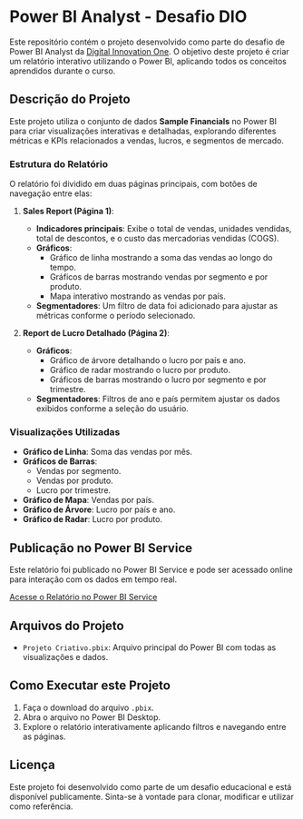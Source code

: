 # Power BI Analyst - Desafio DIO

Este repositório contém o projeto desenvolvido como parte do desafio de Power BI Analyst da [Digital Innovation One](https://www.dio.me/). O objetivo deste projeto é criar um relatório interativo utilizando o Power BI, aplicando todos os conceitos aprendidos durante o curso.

## Descrição do Projeto

Este projeto utiliza o conjunto de dados **Sample Financials** no Power BI para criar visualizações interativas e detalhadas, explorando diferentes métricas e KPIs relacionados a vendas, lucros, e segmentos de mercado.

### Estrutura do Relatório

O relatório foi dividido em duas páginas principais, com botões de navegação entre elas:

1. **Sales Report (Página 1)**:
   - **Indicadores principais**: Exibe o total de vendas, unidades vendidas, total de descontos, e o custo das mercadorias vendidas (COGS).
   - **Gráficos**:
     - Gráfico de linha mostrando a soma das vendas ao longo do tempo.
     - Gráficos de barras mostrando vendas por segmento e por produto.
     - Mapa interativo mostrando as vendas por país.
   - **Segmentadores**: Um filtro de data foi adicionado para ajustar as métricas conforme o período selecionado.

2. **Report de Lucro Detalhado (Página 2)**:
   - **Gráficos**:
     - Gráfico de árvore detalhando o lucro por país e ano.
     - Gráfico de radar mostrando o lucro por produto.
     - Gráficos de barras mostrando o lucro por segmento e por trimestre.
   - **Segmentadores**: Filtros de ano e país permitem ajustar os dados exibidos conforme a seleção do usuário.

### Visualizações Utilizadas

- **Gráfico de Linha**: Soma das vendas por mês.
- **Gráficos de Barras**: 
  - Vendas por segmento.
  - Vendas por produto.
  - Lucro por trimestre.
- **Gráfico de Mapa**: Vendas por país.
- **Gráfico de Árvore**: Lucro por país e ano.
- **Gráfico de Radar**: Lucro por produto.

## Publicação no Power BI Service

Este relatório foi publicado no Power BI Service e pode ser acessado online para interação com os dados em tempo real.

[Acesse o Relatório no Power BI Service](https://app.powerbi.com/groups/me/reports/9f5fd461-6c69-4bf4-9db6-a8f67a419854/63c01267e596bc507808?experience=power-bi)

## Arquivos do Projeto

- `Projeto Criativo.pbix`: Arquivo principal do Power BI com todas as visualizações e dados.

## Como Executar este Projeto

1. Faça o download do arquivo `.pbix`.
2. Abra o arquivo no Power BI Desktop.
3. Explore o relatório interativamente aplicando filtros e navegando entre as páginas.

## Licença

Este projeto foi desenvolvido como parte de um desafio educacional e está disponível publicamente. Sinta-se à vontade para clonar, modificar e utilizar como referência.

